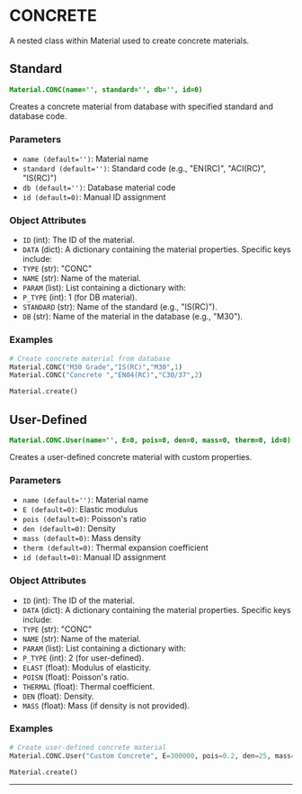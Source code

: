 # CONCRETE

A nested class within Material used to create concrete materials.

## Standard
**<font color="green">`Material.CONC(name='', standard='', db='', id=0)`</font>**

Creates a concrete material from database with specified standard and database code.

### Parameters
* `name (default='')`: Material name
* `standard (default='')`: Standard code (e.g., "EN(RC)", "ACI(RC)", "IS(RC)")
* `db (default='')`: Database material code
* `id (default=0)`: Manual ID assignment

### Object Attributes
* `ID` (int): The ID of the material.
* `DATA` (dict): A dictionary containing the material properties. Specific keys include:
* `TYPE` (str): "CONC"
* `NAME` (str): Name of the material.
* `PARAM` (list): List containing a dictionary with:
* `P_TYPE` (int): 1 (for DB material).
* `STANDARD` (str): Name of the standard (e.g., "IS(RC)").
* `DB` (str): Name of the material in the database (e.g., "M30").

### Examples
```py
# Create concrete material from database
Material.CONC("M30 Grade","IS(RC)","M30",1)
Material.CONC("Concrete ","EN04(RC)","C30/37",2)

Material.create()
```

## User-Defined
**<font color="green">`Material.CONC.User(name='', E=0, pois=0, den=0, mass=0, therm=0, id=0)`</font>**

Creates a user-defined concrete material with custom properties.

### Parameters
* `name (default='')`: Material name
* `E (default=0)`: Elastic modulus
* `pois (default=0)`: Poisson's ratio
* `den (default=0)`: Density
* `mass (default=0)`: Mass density
* `therm (default=0)`: Thermal expansion coefficient
* `id (default=0)`: Manual ID assignment

### Object Attributes
* `ID` (int): The ID of the material.
* `DATA` (dict): A dictionary containing the material properties. Specific keys include:
* `TYPE` (str): "CONC"
* `NAME` (str): Name of the material.
* `PARAM` (list): List containing a dictionary with:
* `P_TYPE` (int): 2 (for user-defined).
* `ELAST` (float): Modulus of elasticity.
* `POISN` (float): Poisson's ratio.
* `THERMAL` (float): Thermal coefficient.
* `DEN` (float): Density.
* `MASS` (float): Mass (if density is not provided).

### Examples
```py
# Create user-defined concrete material
Material.CONC.User("Custom Concrete", E=300000, pois=0.2, den=25, mass=2.5, therm=1e-5, id=3)

Material.create()
```

---